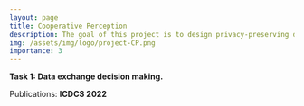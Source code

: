 ```yaml
---
layout: page
title: Cooperative Perception
description: The goal of this project is to design privacy-preserving data-sharing strategies for connected autonomous vehicles (CAV). 
img: /assets/img/logo/project-CP.png
importance: 3
---
```


**Task 1: Data exchange decision making.**

Publications: **ICDCS 2022**
